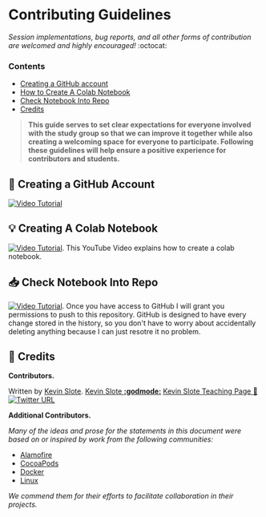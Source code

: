 # Contributing Guidelines

*Session implementations, bug reports, and all other forms of contribution are welcomed and highly encouraged!* :octocat:

### Contents

- [Creating a GitHub account](#creating-an-account)
- [How to Create A Colab Notebook](#create-colab)
- [Check Notebook Into Repo](#inbox_tray-opening-an-issue)
- [Credits](#pray-credits)

> **This guide serves to set clear expectations for everyone involved with the study group so that we can improve it together while also creating a welcoming space for everyone to participate. Following these guidelines will help ensure a positive experience for contributors and students.**

## :book: Creating a GitHub Account

[![Video Tutorial](https://img.youtube.com/vi/Gn3w1UvTx0A/0.jpg)](https://www.youtube.com/watch?v=Gn3w1UvTx0A)

## :bulb: Creating A Colab Notebook

[![Video Tutorial](https://img.youtube.com/vi/gfK2LpkUKac/0.jpg)](https://www.youtube.com/watch?v=gfK2LpkUKac). 
This YouTube Video explains how to create a colab notebook.

## :inbox_tray: Check Notebook Into Repo
 
[![Video Tutorial](https://img.youtube.com/vi/FGNDZu0fCWQ/0.jpg)](https://www.youtube.com/watch?v=FGNDZu0fCWQ). 
Once you have access to GitHub I will grant you permissions to push to this repository. GitHub is designed to have every change stored in the history, so you don't have to worry about accidentally 
deleting anything because I can just resotre it no problem.

## :pray: Credits

**Contributors.**

Written by [Kevin Slote](https://github.com/kslote1).
[Kevin Slote **:godmode:**](https://kslote1.github.io/)
[Kevin Slote Teaching Page :link:](https://sites.google.com/view/kevin-slote)
[![Twitter URL](https://img.shields.io/twitter/url/https/twitter.com/bukotsunikki.svg?style=social&label=Follow%20%40kslote1)](https://twitter.com/kslote1)

**Additional Contributors.**

*Many of the ideas and prose for the statements in this document were based on or inspired by work from the following communities:*

- [Alamofire](https://github.com/Alamofire/Alamofire/blob/master/CONTRIBUTING.md)
- [CocoaPods](https://github.com/CocoaPods/CocoaPods/blob/master/CONTRIBUTING.md)
- [Docker](https://github.com/moby/moby/blob/master/CONTRIBUTING.md)
- [Linux](https://elinux.org/Developer_Certificate_Of_Origin)

*We commend them for their efforts to facilitate collaboration in their projects.*
